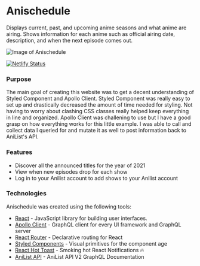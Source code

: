 # Anischedule

Displays current, past, and upcoming anime seasons and what anime are airing. Shows information for each anime such as official airing date, description, and when the next episode comes out.

![Image of Anischedule](https://i.imgur.com/EbsUhBP.png)


[![Netlify Status](https://api.netlify.com/api/v1/badges/7845110f-4b33-4168-8649-d7375db85ac2/deploy-status)](https://app.netlify.com/sites/happy-wozniak-172cb5/deploys)

### Purpose

The main goal of creating this website was to get a decent understanding of Styled Component and Apollo Client. Styled Component was really easy to set up and drastically decreased the amount of time needed for styling. Not having to worry about clashing CSS classes really helped keep everything in line and organized. Apollo Client was challening to use but I have a good grasp on how everything works for this little example. I was able to call and collect data I queried for and mutate it as well to post information back to AniList's API.

### Features

- Discover all the announced titles for the year of 2021
- View when new episodes drop for each show
- Log in to your Anilist account to add shows to your Anilist account


### Technologies

Anischedule was created using the following tools:

- [React](https://github.com/facebook/react) - JavaScript library for building user interfaces.
- [Apollo Client](https://github.com/apollographql/apollo-client) - GraphQL client for every UI framework and GraphQL server
- [React Router](https://github.com/ReactTraining/react-router) - Declarative routing for React
- [Styled Components](https://github.com/styled-components/styled-components) - Visual primitives for the component age
- [React Hot Toast](https://github.com/timolins/react-hot-toast) - Smoking hot React Notifications 🔥
- [AniList API](https://github.com/AniList/ApiV2-GraphQL-Docs) - AniList API V2 GraphQL Documentation
